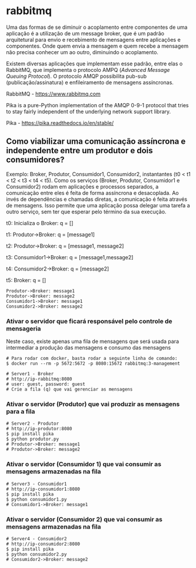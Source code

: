 # rabbitmq
Uma das formas de se diminuir o acoplamento entre componentes de uma aplicação é a utilização de um message broker, que é um padrão arquitetural para envio e recebimento de mensagens entre aplicações e componentes. Onde quem envia a mensagem e quem recebe a mensagem não precisa conhecer um ao outro, diminuindo o acoplamento. 

Existem diversas aplicações que implementam esse padrão, entre elas o RabbitMQ, que implementa o protocolo AMPQ (*Advanced Message Queuing Protocol*). O protocolo AMQP possibilita pub-sub (publicação/assinatura) e enfileiramento de mensagens assíncronas.

RabbitMQ - https://www.rabbitmq.com

Pika is a pure-Python implementation of the AMQP 0-9-1 protocol that tries to stay fairly independent of the underlying network support library.

Pika - https://pika.readthedocs.io/en/stable/

## Como viabilizar uma comunicação assíncrona e independente entre um produtor e dois consumidores?

Exemplo: Broker, Produtor, Consumidor1, Consumidor2, instantantes (t0 < t1 < t2 < t3 < t4 < t5). Como os serviços (Broker, Produtor, Consumidor1 e Consumidor2) rodam em aplicações e processos separados, a comunicação entre eles é feita de forma assíncrona e desacoplada. Ao invés de dependências e chamadas diretas, a comunicação é feita através de mensagens. Isso permite que uma aplicação possa delegar uma tarefa a outro serviço, sem ter que esperar pelo término da sua execução.

t0: Inicializa o Broker: q = []

t1: Produtor->Broker: q = [message1]

t2: Produtor->Broker: q = [message1, message2]

t3: Consumidor1->Broker: q = [message1,message2]

t4: Consumidor2->Broker: q = [message2]

t5: Broker: q = []

```sequence
Produtor->Broker: message1
Produtor->Broker: message2
Consumidor1->Broker: message1
Consumidor2->Broker: message2
```

### Ativar o servidor que ficará responsável pelo controle de mensageria

Neste caso, existe apenas uma fila de mensagens que será usada para intermediar a produção das mensagens e consumo das mensagens

```
# Para rodar com docker, basta rodar a seguinte linha de comando:
$ docker run --rm -p 5672:5672 -p 8080:15672 rabbitmq:3-management
```

```
# Server1 - Broker
# http://ip-rabbitmq:8080
# user: guest, password: guest
# Crie a fila (q) que vai gerenciar as mensagens
```
### Ativar o servidor (Produtor) que vai produzir as mensagens para a fila

```
# Server2 - Produtor
# http://ip-produtor:8080
$ pip install pika
$ python produtor.py
# Produtor->Broker: message1
# Produtor->Broker: message2
```
### Ativar o servidor (Consumidor 1) que vai consumir as mensagens armazenadas na fila
```
# Server3 - Consumidor1
# http://ip-consumidor1:8080
$ pip install pika
$ python consumidor1.py
# Consumidor1->Broker: message1
```
### Ativar o servidor (Consumidor 2) que vai consumir as mensagens armazenadas na fila
```
# Server4 - Consumidor2
# http://ip-consumidor2:8080
$ pip install pika
$ python consumidor2.py
# Consumidor2->Broker: message2
```
